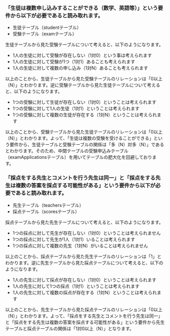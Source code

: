 ### 「生徒は複数申し込みすることができる（数学、英語等）」という要件から以下が必要であると読み取れます。

- 生徒テーブル（studentテーブル）
- 受験テーブル（examテーブル）

生徒テーブルから見た受験テーブルについて考えると、以下のようになります。

- 1人の生徒に対して受験が存在しない（1対0）という事は考えられます
- 1人の生徒に対して受験が1つ（1対1）あることも考えられます
- 1人の生徒に対して複数の申し込み（1対N）あることも考えられます

以上のことから、生徒テーブルから見た受験テーブルのリレーションは「0以上（N）」とわかります。逆に受験テーブルから見た生徒テーブルについて考えると、以下のようになります。

- 1つの受験に対して生徒が存在しない（1対0）ということは考えられます
- 1つの受験に対して1人の生徒（1対1）ということは考えられます
- 1つの受験に対して複数の生徒が存在する（1対N）ということは考えられます

以上のことから、受験テーブルから見た生徒テーブルのリレーションは「0以上（N）」とわかります。よって、「生徒は複数の受験を受けることができる」という要件から、生徒テーブルと受験テーブルの関係は「多（N）対多（N）」であるとわかります。そのため、中間テーブルの受験申込みテーブル（examApplicationsテーブル）を用いてテーブルの肥大化を回避しております。

### 「採点をする先生とコメントを行う先生は同一」と「採点をする先生は複数の答案を採点する可能性がある」という要件から以下が必要であると読み取れます。

- 先生テーブル（teachersテーブル）
- 採点テーブル（scoresテーブル）

採点テーブルから見た先生テーブルについて考えると、以下のようになります。

- 1つの採点に対して先生が存在しない（1対0）ということは考えられません
- 1つの採点に対して先生が1人（1対1）いることは考えられます
- 1つの採点に対して複数の先生（1対N）がいることは考えられません

以上のことから、採点テーブルから見た先生テーブルのリレーションは「1」とわかります。逆に先生テーブルから見た採点テーブルについて考えると、以下のようになります。

- 1人の先生に対して採点が存在しない（1対0）ということは考えられます
- 1人の先生に対して1つの採点（1対1）ということは考えられます
- 1人の先生に対して複数の採点が存在する（1対N）ということは考えられます

以上のことから、先生テーブルから見た採点テーブルのリレーションは「0以上（N）」とわかります。よって、「採点をする先生とコメントを行う先生は同一」と「採点をする先生は複数の答案を採点する可能性がある」という要件から先生テーブルと採点テーブルの関係は「1対0以上（N）」となります。
